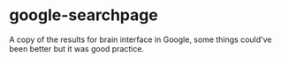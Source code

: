 # google-searchpage
A copy of the results for brain interface in Google, some things could've been better but it was good practice.
